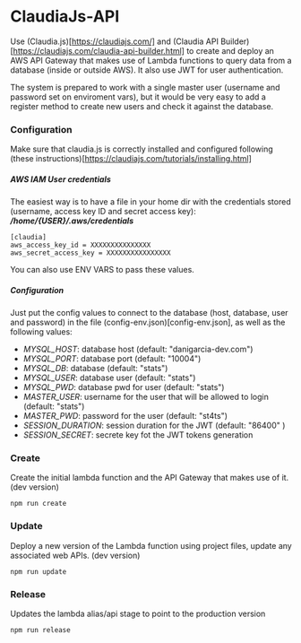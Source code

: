 # ClaudiaJs-API

Use (Claudia.js)[https://claudiajs.com/] and (Claudia API Builder)[https://claudiajs.com/claudia-api-builder.html] to create and deploy an AWS API Gateway that makes use of Lambda functions to query data from a database (inside or outside AWS). It also use JWT for user authentication.

The system is prepared to work with a single master user (username and password set on enviroment vars), but it would be very easy to add a register method to create new users and check it against the database.

### Configuration
Make sure that claudia.js is correctly installed and configured following (these instructions)[https://claudiajs.com/tutorials/installing.html]
##### AWS IAM User credentials
The easiest way is to have a file in your home dir with the credentials stored (username, access key ID and secret access key):
_**/home/{USER}/.aws/credentials**_
```
[claudia]
aws_access_key_id = XXXXXXXXXXXXXXX
aws_secret_access_key = XXXXXXXXXXXXXXXX
```

You can also use ENV VARS to pass these values.

##### Configuration
Just put the config values to connect to the database (host, database, user and password) in the file (config-env.json)[config-env.json], as well as the following values:

- *MYSQL_HOST*: database host (default: "danigarcia-dev.com")
- *MYSQL_PORT*: database port (default: "10004")
- *MYSQL_DB*: database  (default: "stats")
- *MYSQL_USER*: database user (default: "stats")
- *MYSQL_PWD*: database pwd for user (default: "stats")
- *MASTER_USER*: username for the user that will be allowed to login (default: "stats")
- *MASTER_PWD*: password for the user (default: "st4ts")
- *SESSION_DURATION*: session duration for the JWT (default: "86400" )
- *SESSION_SECRET*: secrete key fot the JWT tokens generation

### Create
Create the initial lambda function and the API Gateway that makes use of it. (dev version)
```
npm run create
```

### Update
Deploy a new version of the Lambda function using project files, update any associated web APIs. (dev version)
```
npm run update
```

### Release
Updates the lambda alias/api stage to point to the production version
```
npm run release
```
